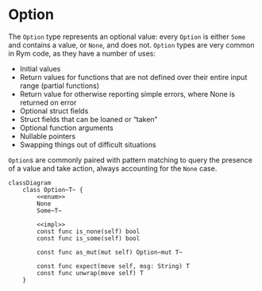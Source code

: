 # Option

The `Option` type represents an optional value: every `Option` is either `Some` and contains a value, or `None`, and does not. `Option` types are very common in Rym code, as they have a number of uses:

-   Initial values
-   Return values for functions that are not defined over their entire input range (partial functions)
-   Return value for otherwise reporting simple errors, where None is returned on error
-   Optional struct fields
-   Struct fields that can be loaned or “taken”
-   Optional function arguments
-   Nullable pointers
-   Swapping things out of difficult situations

`Option`s are commonly paired with pattern matching to query the presence of a value and take action, always accounting for the `None` case.

```mermaid
classDiagram
	class Option~T~ {
		<<enum>>
		None
		Some~T~

		<<impl>>
		const func is_none(self) bool
		const func is_some(self) bool

		const func as_mut(mut self) Option~mut T~

		const func expect(move self, msg: String) T
		const func unwrap(move self) T
	}
```
